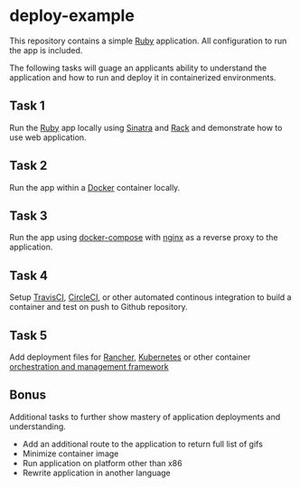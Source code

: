 # deploy-example

This repository contains a simple [Ruby](https://www.ruby-lang.org) application. All configuration to run the app is included.

The following tasks will guage an applicants ability to understand the application and how to run and deploy it in containerized environments.

## Task 1

Run the [Ruby](https://www.ruby-lang.org) app locally using [Sinatra](http://www.sinatrarb.com) and [Rack](http://rack.github.io) and demonstrate how to use web application.

## Task 2

Run the app within a [Docker](https://docs.docker.com/engine/) container locally.

## Task 3

Run the app using [docker-compose](https://docs.docker.com/compose/) with [nginx](https://docs.docker.com/compose/) as a reverse proxy to the application.

## Task 4

Setup [TravisCI](https://travis-ci.org), [CircleCI](https://circleci.com), or other automated continous integration to build a container and test on push to Github repository.

## Task 5

Add deployment files for [Rancher](http://rancher.com), [Kubernetes](https://kubernetes.io) or other container [orchestration and management framework](https://github.com/cncf/landscape)

## Bonus

Additional tasks to further show mastery of application deployments and understanding.

- Add an additional route to the application to return full list of gifs
- Minimize container image
- Run application on platform other than x86
- Rewrite application in another language
